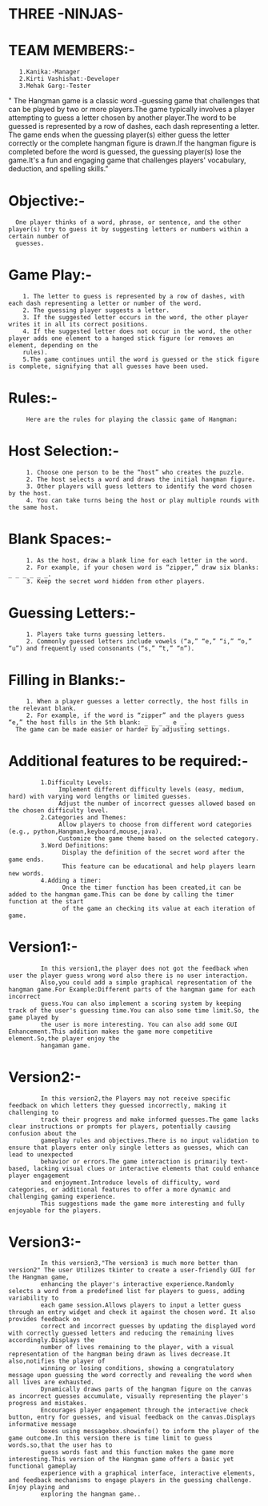    # THREE -NINJAS-
   # TEAM MEMBERS:-
       1.Kanika:-Manager 
       2.Kirti Vashishat:-Developer 
       3.Mehak Garg:-Tester 
  " The Hangman game is a classic word -guessing game that challenges that can be played by two or more players.The game typically involves a player attempting 
    to guess a letter chosen by another player.The word to be guessed is represented by a row of dashes, each dash representing a letter. The game ends when the 
    guessing player(s) either guess the letter correctly or the complete hangman figure is drawn.If the hangman figure is completed before the word is guessed, the 
     guessing player(s) lose the game.It's a fun and engaging  game that challenges players' vocabulary, deduction, and spelling skills."
   # Objective:-
      One player thinks of a word, phrase, or sentence, and the other player(s) try to guess it by suggesting letters or numbers within a certain number of 
      guesses.
   # Game Play:-
        1. The letter to guess is represented by a row of dashes, with each dash representing a letter or number of the word.
        2. The guessing player suggests a letter.
        3. If the suggested letter occurs in the word, the other player writes it in all its correct positions.
        4. If the suggested letter does not occur in the word, the other player adds one element to a hanged stick figure (or removes an element, depending on the 
        rules).
        5.The game continues until the word is guessed or the stick figure is complete, signifying that all guesses have been used.
   # Rules:-
         Here are the rules for playing the classic game of Hangman:
   # Host Selection:-
         1. Choose one person to be the “host” who creates the puzzle.
         2. The host selects a word and draws the initial hangman figure.
         3. Other players will guess letters to identify the word chosen by the host.
         4. You can take turns being the host or play multiple rounds with the same host.
   # Blank Spaces:-
         1. As the host, draw a blank line for each letter in the word.
         2. For example, if your chosen word is “zipper,” draw six blanks: _ _ _ _ _ _.
         3. Keep the secret word hidden from other players.
   #  Guessing Letters:-
         1. Players take turns guessing letters.
         2. Commonly guessed letters include vowels (“a,” “e,” “i,” “o,” “u”) and frequently used consonants (“s,” “t,” “n”).
   # Filling in Blanks:-
         1. When a player guesses a letter correctly, the host fills in the relevant blank.
         2. For example, if the word is “zipper” and the players guess “e,” the host fills in the 5th blank: _ _ _ _ e _.
      The game can be made easier or harder by adjusting settings.
   # Additional features to be required:-
             1.Difficulty Levels:
                  Implement different difficulty levels (easy, medium, hard) with varying word lengths or limited guesses.
                  Adjust the number of incorrect guesses allowed based on the chosen difficulty level.
             2.Categories and Themes:
                  Allow players to choose from different word categories (e.g., python,Hangman,keyboard,mouse,java).
                  Customize the game theme based on the selected category.
             3.Word Definitions:
                   Display the definition of the secret word after the game ends.
                   This feature can be educational and help players learn new words.
             4.Adding a timer:
                   Once the timer function has been created,it can be added to the hangman game.This can be done by calling the timer function at the start
                   of the game an checking its value at each iteration of game.    
   # Version1:-   
             In this version1,the player does not got the feedback when user the player guess wrong word also there is no user interaction.
             Also,you could add a simple graphical representation of the hangman game.For Example:Different parts of the hangman game for each incorrect
             guess.You can also implement a scoring system by keeping track of the user's guessing time.You can also some time limit.So, the game played by 
             the user is more interesting. You can also add some GUI Enhancement.This addition makes the game more competitive element.So,the player enjoy the 
             hangaman game.
   # Version2:-
             In this version2,the Players may not receive specific feedback on which letters they guessed incorrectly, making it challenging to  
             track their progress and make informed guesses.The game lacks clear instructions or prompts for players, potentially causing confusion about the 
             gameplay rules and objectives.There is no input validation to ensure that players enter only single letters as guesses, which can lead to unexpected 
             behavior or errors.The game interaction is primarily text-based, lacking visual clues or interactive elements that could enhance player engagement 
             and enjoyment.Introduce levels of difficulty, word categories, or additional features to offer a more dynamic and challenging gaming experience.
             This suggestions made the game more interesting and fully enjoyable for the players.
   # Version3:-
             In this version3,"The version3 is much more better than version2" The user Utilizes tkinter to create a user-friendly GUI for the Hangman game,
             enhancing the player's interactive experience.Randomly selects a word from a predefined list for players to guess, adding variability to 
             each game session.Allows players to input a letter guess through an entry widget and check it against the chosen word. It also provides feedback on 
             correct and incorrect guesses by updating the displayed word with correctly guessed letters and reducing the remaining lives accordingly.Displays the 
             number of lives remaining to the player, with a visual representation of the hangman being drawn as lives decrease.It also,notifies the player of 
             winning or losing conditions, showing a congratulatory message upon guessing the word correctly and revealing the word when all lives are exhausted.
             Dynamically draws parts of the hangman figure on the canvas as incorrect guesses accumulate, visually representing the player's progress and mistakes.
             Encourages player engagement through the interactive check button, entry for guesses, and visual feedback on the canvas.Displays informative message 
             boxes using messagebox.showinfo() to inform the player of the game outcome.In this version there is time limit to guess words.so,that the user has to 
             guess words fast and this function makes the game more interesting.This version of the Hangman game offers a basic yet functional gameplay 
             experience with a graphical interface, interactive elements, and feedback mechanisms to engage players in the guessing challenge. Enjoy playing and 
             exploring the hangman game..

